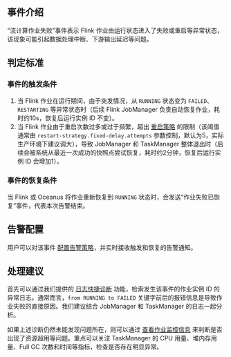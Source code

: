 ## 事件介绍
“流计算作业失败”事件表示 Flink 作业由运行状态进入了失败或重启等异常状态，该现象可能引起数据处理中断、下游输出延迟等问题。

## 判定标准
### 事件的触发条件
1. 当 Flink 作业在运行期间，由于突发情况，从 `RUNNING` 状态变为 `FAILED`、`RESTARTING` 等异常状态时（后续 Flink JobManager 负责自动恢复作业，耗时约10s，恢复后运行实例 ID 不变）。
2. 当 Flink 作业由于重启次数过多或过于频繁，超出 [重启策略](https://ci.apache.org/projects/flink/flink-docs-release-1.11/zh/dev/task_failure_recovery.html) 的限制（该阈值通常由 `restart-strategy.fixed-delay.attempts` 参数控制，默认为5，实际生产环境下建议调大），导致 JobManager 和 TaskManager 整体退出时（后续会被系统从最近一次成功的快照点尝试恢复，耗时约2分钟，恢复后运行实例 ID 会增加1）。

### 事件的恢复条件
当 Flink 或 Oceanus 将作业重新恢复到 `RUNNING` 状态时，会发送“作业失败已恢复”事件，代表本次告警结束。

## 告警配置
用户可以对该事件 [配置告警策略](https://cloud.tencent.com/document/product/849/48293)，并实时接收触发和恢复的告警通知。

## 处理建议
首先可以通过我们提供的 [日志快捷诊断](https://cloud.tencent.com/document/product/849/53959) 功能，检索发生该事件的作业实例 ID 的异常日志。通常而言，`from RUNNING to FAILED` 关键字前后的报错信息是导致作业失败的直接原因。我们建议结合 JobManager 和 TaskManager 的日志一起分析。

如果上述诊断仍然未能发现问题所在，则可以通过 [查看作业监控信息](https://cloud.tencent.com/document/product/849/48294) 来判断是否出现了资源超用等问题。重点可以关注 TaskManager 的 CPU 用量、堆内存用量、Full GC 次数和时间等指标，检查是否存在明显异常。

